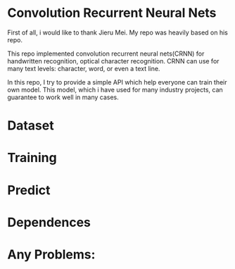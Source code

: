 # Convolution Recurrent Neural Nets
First of all, i would like to thank Jieru Mei. My repo was heavily based on his repo.

This repo implemented convolution recurrent neural nets(CRNN) for handwritten recognition, optical character recognition. CRNN can use for many text levels: character, word, or even a text line.

In this repo, I try to provide a simple API which help everyone can train their own model. This model, which i have used for many industry projects, can guarantee to work well in many cases.

# Dataset
# Training
# Predict
# Dependences
# Any Problems:
